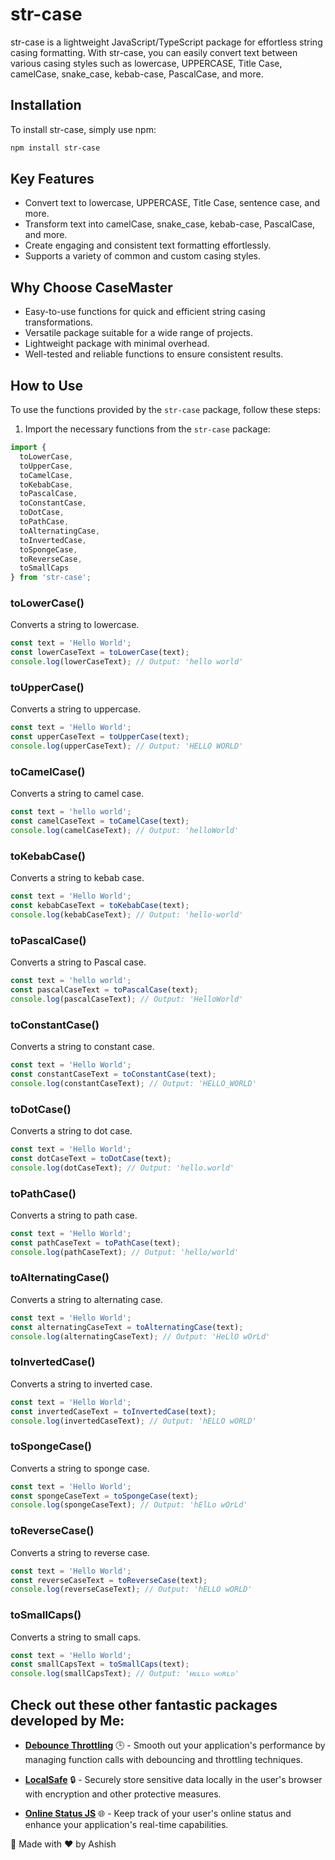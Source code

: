 # str-case

str-case is a lightweight JavaScript/TypeScript package for effortless string casing formatting. With str-case, you can easily convert text between various casing styles such as lowercase, UPPERCASE, Title Case, camelCase, snake_case, kebab-case, PascalCase, and more.

## Installation

To install str-case, simply use npm:

```bash
npm install str-case
```

## Key Features

- Convert text to lowercase, UPPERCASE, Title Case, sentence case, and more.
- Transform text into camelCase, snake_case, kebab-case, PascalCase, and more.
- Create engaging and consistent text formatting effortlessly.
- Supports a variety of common and custom casing styles.

## Why Choose CaseMaster

- Easy-to-use functions for quick and efficient string casing transformations.
- Versatile package suitable for a wide range of projects.
- Lightweight package with minimal overhead.
- Well-tested and reliable functions to ensure consistent results.

## How to Use

To use the functions provided by the `str-case` package, follow these steps:

1. Import the necessary functions from the `str-case` package:

```javascript
import {
  toLowerCase,
  toUpperCase,
  toCamelCase,
  toKebabCase,
  toPascalCase,
  toConstantCase,
  toDotCase,
  toPathCase,
  toAlternatingCase,
  toInvertedCase,
  toSpongeCase,
  toReverseCase,
  toSmallCaps
} from 'str-case';

```

### toLowerCase()
Converts a string to lowercase.

```javascript
const text = 'Hello World';
const lowerCaseText = toLowerCase(text);
console.log(lowerCaseText); // Output: 'hello world'
```

### toUpperCase()
Converts a string to uppercase.

```javascript
const text = 'Hello World';
const upperCaseText = toUpperCase(text);
console.log(upperCaseText); // Output: 'HELLO WORLD'
```

### toCamelCase()
Converts a string to camel case.

```javascript
const text = 'hello world';
const camelCaseText = toCamelCase(text);
console.log(camelCaseText); // Output: 'helloWorld'
```

### toKebabCase()
Converts a string to kebab case.

```javascript
const text = 'Hello World';
const kebabCaseText = toKebabCase(text);
console.log(kebabCaseText); // Output: 'hello-world'
```

### toPascalCase()
Converts a string to Pascal case.

```javascript
const text = 'hello world';
const pascalCaseText = toPascalCase(text);
console.log(pascalCaseText); // Output: 'HelloWorld'
```

### toConstantCase()
Converts a string to constant case.

```javascript
const text = 'Hello World';
const constantCaseText = toConstantCase(text);
console.log(constantCaseText); // Output: 'HELLO_WORLD'
```

### toDotCase()
Converts a string to dot case.

```javascript
const text = 'Hello World';
const dotCaseText = toDotCase(text);
console.log(dotCaseText); // Output: 'hello.world'
```

### toPathCase()
Converts a string to path case.

```javascript
const text = 'Hello World';
const pathCaseText = toPathCase(text);
console.log(pathCaseText); // Output: 'hello/world'
```

### toAlternatingCase()
Converts a string to alternating case.

```javascript
const text = 'Hello World';
const alternatingCaseText = toAlternatingCase(text);
console.log(alternatingCaseText); // Output: 'HeLlO wOrLd'
```

### toInvertedCase()
Converts a string to inverted case.

```javascript
const text = 'Hello World';
const invertedCaseText = toInvertedCase(text);
console.log(invertedCaseText); // Output: 'hELLO wORLD'
```

### toSpongeCase()
Converts a string to sponge case.

```javascript
const text = 'Hello World';
const spongeCaseText = toSpongeCase(text);
console.log(spongeCaseText); // Output: 'hElLo wOrLd'
```

### toReverseCase()
Converts a string to reverse case.

```javascript
const text = 'Hello World';
const reverseCaseText = toReverseCase(text);
console.log(reverseCaseText); // Output: 'hELLO wORLD'
```

### toSmallCaps()
Converts a string to small caps.

```javascript
const text = 'Hello World';
const smallCapsText = toSmallCaps(text);
console.log(smallCapsText); // Output: 'ʜᴇʟʟᴏ ᴡᴏʀʟᴅ'
```

## Check out these other fantastic packages developed by Me:
- **[Debounce Throttling](https://www.npmjs.com/package/debounce-throttling)** 🕒 - Smooth out your application's performance by managing function calls with debouncing and throttling techniques.
  
- **[LocalSafe](https://www.npmjs.com/package/localsafe)** 🔒 - Securely store sensitive data locally in the user's browser with encryption and other protective measures.
  
- **[Online Status JS](https://www.npmjs.com/package/online-status-js)** 🌐 - Keep track of your user's online status and enhance your application's real-time capabilities.

🌟 Made with ❤️ by Ashish